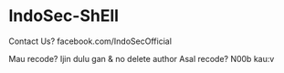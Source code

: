 # IndoSec-ShEll

Contact Us? facebook.com/IndoSecOfficial

Mau recode? Ijin dulu gan & no delete author
Asal recode? N00b kau:v
